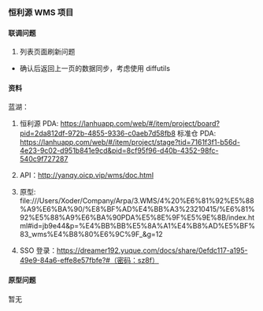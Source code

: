 ### 恒利源 WMS 项目

#### 联调问题

1. 列表页面刷新问题

  - 确认后返回上一页的数据同步，考虑使用 diffutils

#### 资料
蓝湖：

1. 恒利源 PDA: https://lanhuapp.com/web/#/item/project/board?pid=2da812df-972b-4855-9336-c0aeb7d58fb8
   标准仓 PDA: https://lanhuapp.com/web/#/item/project/stage?tid=7161f3f1-b56d-4e23-9c02-d951b841e9cd&pid=8cf95f96-d40b-4352-98fc-540c9f727287

2. API：http://yanqy.oicp.vip/wms/doc.html

3. 原型: file:///Users/Xoder/Company/Arpa/3.WMS/4%20%E6%81%92%E5%88%A9%E6%BA%90/%E8%BF%AD%E4%BB%A3%23210415/%E6%81%92%E5%88%A9%E6%BA%90PDA%E5%8E%9F%E5%9E%8B/index.html#id=jb9e44&p=%E4%BB%BB%E5%8A%A1%E4%B8%AD%E5%BF%83_wms%E4%B8%80%E6%9C%9F_&g=12

4. SSO 登录：https://dreamer192.yuque.com/docs/share/0efdc117-a195-49e9-84a6-effe8e57fbfe?#（密码：sz8f）

#### 原型问题

暂无

